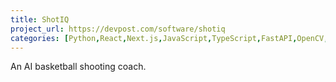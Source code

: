 ```yaml
---
title: ShotIQ
project_url: https://devpost.com/software/shotiq
categories: [Python,React,Next.js,JavaScript,TypeScript,FastAPI,OpenCV,OpenAI]
---
```

An AI basketball shooting coach.
